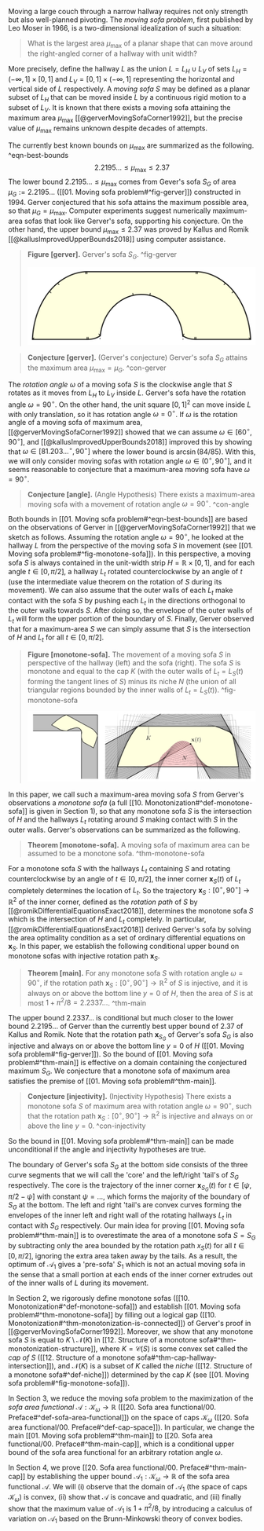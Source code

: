 Moving a large couch through a narrow hallway requires not only strength but also well-planned pivoting. The _moving sofa problem_, first published by Leo Moser in 1966, is a two-dimensional idealization of such a situation:

> What is the largest area $\mu_{\text{max}}$ of a planar shape that can move around the right-angled corner of a hallway with unit width?

More precisely, define the hallway $L$ as the union $L = L_H \cup L_V$ of sets $L_H = (-\infty, 1] \times [0, 1]$ and $L_V = [0, 1] \times (-\infty, 1]$ representing the horizontal and vertical side of $L$ respectively. A _moving sofa_ $S$ may be defined as a planar subset of $L_H$ that can be moved inside $L$ by a continuous rigid motion to a subset of $L_V$. It is known that there exists a moving sofa attaining the maximum area $\mu_{\text{max}}$ [[@gerverMovingSofaCorner1992]], but the precise value of $\mu_{\text{max}}$ remains unknown despite decades of attempts.

The currently best known bounds on $\mu_{\max}$ are summarized as the following. ^eqn-best-bounds
$$
2.2195\dots \leq \mu_{\max} \leq 2.37
$$
The lower bound $2.2195\dots \leq \mu_{\max}$ comes from Gever's sofa $S_G$ of area $\mu_G := 2.2195\dots$ ([[01. Moving sofa problem#^fig-gerver]]) constructed in 1994. Gerver conjectured that his sofa attains the maximum possible area, so that $\mu_G = \mu_{\max}$. Computer experiments suggest numerically maximum-area sofas that look like Gerver's sofa, supporting his conjecture. On the other hand, the upper bound $\mu_{\max} \leq 2.37$ was proved by Kallus and Romik [[@kallusImprovedUpperBounds2018]] using computer assistance.

> __Figure [gerver].__ Gerver's sofa $S_G$. ^fig-gerver
> 
> ![70%](images/gerver.svg)

> __Conjecture [gerver].__ (Gerver's conjecture) Gerver's sofa $S_G$ attains the maximum area $\mu_{\max} = \mu_G$. ^con-gerver

The _rotation angle_ $\omega$ of a moving sofa $S$ is the clockwise angle that $S$ rotates as it moves from $L_H$ to $L_V$ inside $L$. Gerver's sofa have the rotation angle $\omega = 90^{\circ}$. On the other hand, the unit square $[0, 1]^2$ can move inside $L$ with only translation, so it has rotation angle $\omega = 0^\circ$. If $\omega$ is the rotation angle of a moving sofa of maximum area, [[@gerverMovingSofaCorner1992]] showed that we can assume $\omega \in [60^\circ, 90^\circ]$, and [[@kallusImprovedUpperBounds2018]] improved this by showing that $\omega \in [81.203\dots^\circ, 90^\circ]$ where the lower bound is $\arcsin(84/85)$. With this, we will only consider moving sofas with rotation angle $\omega \in (0^\circ, 90^\circ]$, and it seems reasonable to conjecture that a maximum-area moving sofa have $\omega = 90^\circ$.

> __Conjecture [angle].__ (Angle Hypothesis) There exists a maximum-area moving sofa with a movement of rotation angle $\omega = 90^\circ$. ^con-angle

Both bounds in [[01. Moving sofa problem#^eqn-best-bounds]] are based on the observations of Gerver in [[@gerverMovingSofaCorner1992]] that we sketch as follows. Assuming the rotation angle $\omega = 90^\circ$, he looked at the hallway $L$ from the perspective of the moving sofa $S$ in movement (see [[01. Moving sofa problem#^fig-monotone-sofa]]). In this perspective, a moving sofa $S$ is always contained in the unit-width strip $H = \mathbb{R} \times [0, 1]$, and for each angle $t \in [0, \pi/2]$, a hallway $L_t$ rotated counterclockwise by an angle of $t$ (use the intermediate value theorem on the rotation of $S$ during its movement). We can also assume that the outer walls of each $L_t$ make contact with the sofa $S$ by pushing each $L_t$ in the directions orthogonal to the outer walls towards $S$. After doing so, the envelope of the outer walls of $L_t$ will form the upper portion of the boundary of $S$. Finally, Gerver observed that for a maximum-area $S$ we can simply assume that $S$ is the intersection of $H$ and $L_t$ for all $t \in [0, \pi/2]$.

> __Figure [monotone-sofa].__ The movement of a moving sofa $S$ in perspective of the hallway (left) and the sofa (right). The sofa $S$ is monotone and equal to the cap $K$ (with the outer walls of $L_t = L_S(t)$ forming the tangent lines of $S$) minus its niche $N$ (the union of all triangular regions bounded by the inner walls of $L_t = L_S(t)$). ^fig-monotone-sofa
> 
> ![100%](images/monotone-sofa.svg)

In this paper, we call such a maximum-area moving sofa $S$ from Gerver's observations a _monotone sofa_ (a full [[10. Monotonization#^def-monotone-sofa]] is given in Section 1), so that any monotone sofa $S$ is the intersection of $H$ and the hallways $L_t$ rotating around $S$ making contact with $S$ in the outer walls. Gerver's observations can be summarized as the following.

> __Theorem [monotone-sofa].__ A moving sofa of maximum area can be assumed to be a monotone sofa. ^thm-monotone-sofa

For a monotone sofa $S$ with the hallways $L_t$ containing $S$ and rotating counterclockwise by an angle of $t \in [0, \pi/2]$, the inner corner $\mathbf{x}_S(t)$ of $L_t$ completely determines the location of $L_t$. So the trajectory $\mathbf{x}_S : [0^\circ,90^\circ] \to \mathbb{R}^2$ of the inner corner, defined as the _rotation path_ of $S$ by [[@romikDifferentialEquationsExact2018]], determines the monotone sofa $S$ which is the intersection of $H$ and $L_t$ completely. In particular, [[@romikDifferentialEquationsExact2018]] derived Gerver's sofa by solving the area optimality condition as a set of ordinary differential equations on $\mathbf{x}_S$. In this paper, we establish the following conditional upper bound on monotone sofas with injective rotation path $\mathbf{x}_S$.

> __Theorem [main].__ For any monotone sofa $S$ with rotation angle $\omega = 90^{\circ}$, if the rotation path $\mathbf{x}_S : [0^\circ, 90^\circ] \to \mathbb{R}^2$ of $S$ is injective, and it is always on or above the bottom line $y = 0$ of $H$, then the area of $S$ is at most $1 + \pi^2/8 = 2.2337\dots$. ^thm-main

The upper bound $2.2337\dots$ is conditional but much closer to the lower bound $2.2195\dots$ of Gerver than the currently best upper bound of $2.37$ of Kallus and Romik. Note that the rotation path $\mathbf{x}_{S_G}$ of Gerver's sofa $S_G$ is also injective and always on or above the bottom line $y = 0$ of $H$ ([[01. Moving sofa problem#^fig-gerver]]). So the bound of [[01. Moving sofa problem#^thm-main]] is effective on a domain containing the conjectured maximum $S_G$. We conjecture that a monotone sofa of maximum area satisfies the premise of [[01. Moving sofa problem#^thm-main]].

> __Conjecture [injectivity].__ (Injectivity Hypothesis) There exists a monotone sofa $S$ of maximum area with rotation angle $\omega = 90^\circ$, such that the rotation path $\mathbf{x}_S : [0^\circ, 90^\circ] \to \mathbb{R}^2$ is injective and always on or above the line $y = 0$. ^con-injectivity

So the bound in [[01. Moving sofa problem#^thm-main]] can be made unconditional if the angle and injectivity hypotheses are true.

The boundary of Gerver's sofa $S_G$ at the bottom side consists of the three curve segments that we will call the 'core' and the left/right 'tail's of $S_G$ respectively. The core is the trajectory of the inner corner $\mathbf{x}_{S_G}(t)$ for $t \in [\psi, \pi/2 - \psi]$ with constant $\psi = \dots$, which forms the majority of the boundary of $S_G$ at the bottom. The left and right 'tail's are convex curves forming the envelopes of the inner left and right wall of the rotating hallways $L_t$ in contact with $S_G$ respectively. Our main idea for proving [[01. Moving sofa problem#^thm-main]] is to overestimate the area of a monotone sofa $S = S_G$ by subtracting only the area bounded by the rotation path $x_S(t)$ for all $t \in [0, \pi/2]$, ignoring the extra area taken away by the tails. As a result, the optimum of $\mathcal{A}_1$ gives a 'pre-sofa' $S_1$ which is not an actual moving sofa in the sense that a small portion at each ends of the inner corner extrudes out of the inner walls of $L$ during its movement.

In Section 2, we rigorously define monotone sofas ([[10. Monotonization#^def-monotone-sofa]]) and establish [[01. Moving sofa problem#^thm-monotone-sofa]] by filling out a logical gap ([[10. Monotonization#^thm-monotonization-is-connected]]) of Gerver's proof in [[@gerverMovingSofaCorner1992]]. Moreover, we show that any monotone sofa $S$ is equal to $K \setminus \mathcal{N}(K)$ in [[12. Structure of a monotone sofa#^thm-monotonization-structure]], where $K = \mathcal{C}(S)$ is some convex set called the _cap of_ $S$ ([[12. Structure of a monotone sofa#^thm-cap-hallway-intersection]]), and $\mathcal{N}(K)$ is a subset of $K$ called the _niche_ ([[12. Structure of a monotone sofa#^def-niche]]) determined by the cap $K$ (see [[01. Moving sofa problem#^fig-monotone-sofa]]).

In Section 3, we reduce the moving sofa problem to the maximization of the _sofa area functional_ $\mathcal{A} : \mathcal{K}_\omega \to \mathbb{R}$ ([[20. Sofa area functional/00. Preface#^def-sofa-area-functional]]) on the space of caps $\mathcal{K}_\omega$ ([[20. Sofa area functional/00. Preface#^def-cap-space]]). In particular, we change the main [[01. Moving sofa problem#^thm-main]] to [[20. Sofa area functional/00. Preface#^thm-main-cap]], which is a conditional upper bound of the sofa area functional for an arbitrary rotation angle $\omega$.

In Section 4, we prove [[20. Sofa area functional/00. Preface#^thm-main-cap]] by establishing the upper bound $\mathcal{A}_1 : \mathcal{K}_\omega \to \mathbb{R}$ of the sofa area functional $\mathcal{A}$. We will (i) observe that the domain of $\mathcal{A}_1$ (the space of caps $\mathcal{K}_\omega$) is convex, (ii) show that $\mathcal{A}$ is concave and quadratic, and (iii) finally show that the maximum value of $\mathcal{A}_1$ is $1 + \pi^2/8$, by introducing a calculus of variation on $\mathcal{A}_1$ based on the Brunn-Minkowski theory of convex bodies.